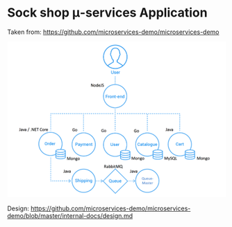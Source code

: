 # Sock shop μ-services Application

Taken from: https://github.com/microservices-demo/microservices-demo

![Sock Shop architecture](https://raw.githubusercontent.com/microservices-demo/microservices-demo.github.io/0ac7e0e579d83ce04e14f3b0942f7a463b72da74/assets/Architecture.png)

Design: https://github.com/microservices-demo/microservices-demo/blob/master/internal-docs/design.md
